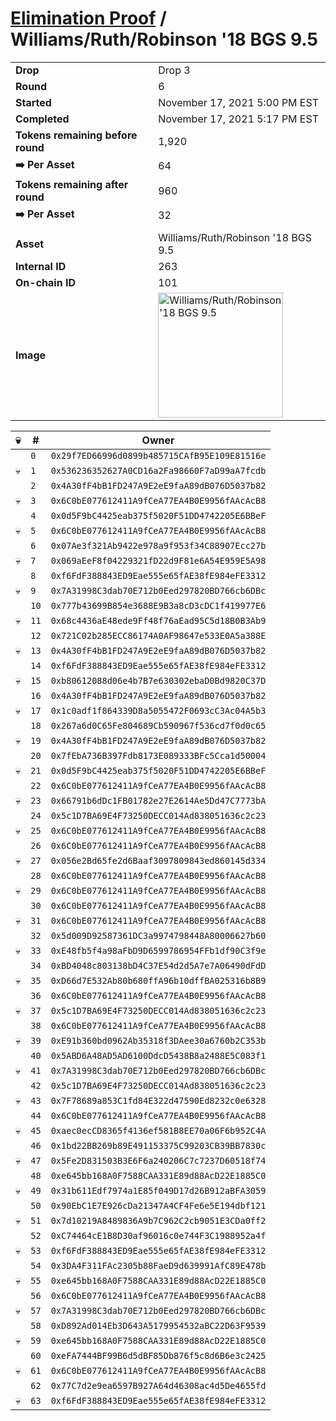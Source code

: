 # [Elimination Proof](./readme.md) / Williams/Ruth/Robinson &#039;18 BGS 9.5

|||
|---|---|
| **Drop** | Drop 3 |
| **Round** | 6 |
| **Started** | November 17, 2021 5:00 PM EST |
| **Completed** | November 17, 2021 5:17 PM EST |
| **Tokens remaining before round** | 1,920 |
| **➡️ Per Asset** | 64 |
| **Tokens remaining after round** | 960 |
| **➡️ Per Asset** | 32 |
| | |
| **Asset** | Williams/Ruth/Robinson &#039;18 BGS 9.5 |
| **Internal ID** | 263 |
| **On-chain ID** | 101 |
| **Image** | <img src="https://tcdn.blokpax.com/94d9199b-dc5d-44c1-8544-12ad6c8b03e5/89c461fa8ff97e0f99cba47bbafb1ba17e6b2918ee035ee5df6b124594cc1ab1.jpg" height="200" alt="Williams/Ruth/Robinson &#039;18 BGS 9.5" /> |


| 💀 | # | Owner |
| --- | --- | --- |
|  | `0` | `0x29f7ED66996d0899b485715CAfB95E109E81516e` |
| 💀 | `1` | `0x536236352627A0CD16a2Fa98660F7aD99aA7fcdb` |
|  | `2` | `0x4A30fF4bB1FD247A9E2eE9faA89dB076D5037b82` |
| 💀 | `3` | `0x6C0bE077612411A9fCeA77EA4B0E9956fAAcAcB8` |
|  | `4` | `0x0d5F9bC4425eab375f5020F51DD4742205E6BBeF` |
| 💀 | `5` | `0x6C0bE077612411A9fCeA77EA4B0E9956fAAcAcB8` |
|  | `6` | `0x07Ae3f321Ab9422e978a9f953f34C88907Ecc27b` |
| 💀 | `7` | `0x069aEeF8f04229321fD22d9F81e6A54E959E5A98` |
|  | `8` | `0xf6FdF388843ED9Eae555e65fAE38fE984eFE3312` |
| 💀 | `9` | `0x7A31998C3dab70E712b0Eed297820BD766cb6DBc` |
|  | `10` | `0x777b43699B854e3688E9B3a8cD3cDC1f419977E6` |
| 💀 | `11` | `0x68c4436aE48ede9Ff48f76aEad95C5d18B0B3Ab9` |
|  | `12` | `0x721C02b285ECC86174A0AF98647e533E0A5a388E` |
| 💀 | `13` | `0x4A30fF4bB1FD247A9E2eE9faA89dB076D5037b82` |
|  | `14` | `0xf6FdF388843ED9Eae555e65fAE38fE984eFE3312` |
| 💀 | `15` | `0xb80612088d06e4b7B7e630302ebaD0Bd9820C37D` |
|  | `16` | `0x4A30fF4bB1FD247A9E2eE9faA89dB076D5037b82` |
| 💀 | `17` | `0x1c0adf1f864339D8a5055472F0693cC3Ac04A5b3` |
|  | `18` | `0x267a6d0C65Fe804689Cb590967f536cd7f0d0c65` |
| 💀 | `19` | `0x4A30fF4bB1FD247A9E2eE9faA89dB076D5037b82` |
|  | `20` | `0x7fEbA736B397Fdb8173E089333BFc5Cca1d50004` |
| 💀 | `21` | `0x0d5F9bC4425eab375f5020F51DD4742205E6BBeF` |
|  | `22` | `0x6C0bE077612411A9fCeA77EA4B0E9956fAAcAcB8` |
| 💀 | `23` | `0x66791b6dDc1FB01782e27E2614Ae5Dd47C7773bA` |
|  | `24` | `0x5c1D7BA69E4F73250DECC014Ad838051636c2c23` |
| 💀 | `25` | `0x6C0bE077612411A9fCeA77EA4B0E9956fAAcAcB8` |
|  | `26` | `0x6C0bE077612411A9fCeA77EA4B0E9956fAAcAcB8` |
| 💀 | `27` | `0x056e2Bd65fe2d6Baaf3097809843ed860145d334` |
|  | `28` | `0x6C0bE077612411A9fCeA77EA4B0E9956fAAcAcB8` |
| 💀 | `29` | `0x6C0bE077612411A9fCeA77EA4B0E9956fAAcAcB8` |
|  | `30` | `0x6C0bE077612411A9fCeA77EA4B0E9956fAAcAcB8` |
| 💀 | `31` | `0x6C0bE077612411A9fCeA77EA4B0E9956fAAcAcB8` |
|  | `32` | `0x5d009D92587361DC3a9974798448A80006627b60` |
| 💀 | `33` | `0xE48fb5f4a98aFbD9D6599786954FFb1df90C3f9e` |
|  | `34` | `0xBD4048c803138bD4C37E54d2d5A7e7A06490dFdD` |
| 💀 | `35` | `0xD66d7E532Ab80b680ffA96b10dffBA025316b8B9` |
|  | `36` | `0x6C0bE077612411A9fCeA77EA4B0E9956fAAcAcB8` |
| 💀 | `37` | `0x5c1D7BA69E4F73250DECC014Ad838051636c2c23` |
|  | `38` | `0x6C0bE077612411A9fCeA77EA4B0E9956fAAcAcB8` |
| 💀 | `39` | `0xE91b360bd0962Ab35318f3DAee30a6760b2C353b` |
|  | `40` | `0x5ABD6A48AD5AD6100DdcD5438B8a2488E5C083f1` |
| 💀 | `41` | `0x7A31998C3dab70E712b0Eed297820BD766cb6DBc` |
|  | `42` | `0x5c1D7BA69E4F73250DECC014Ad838051636c2c23` |
| 💀 | `43` | `0x7F78689a853C1fd84E322d47590Ed8232c0e6328` |
|  | `44` | `0x6C0bE077612411A9fCeA77EA4B0E9956fAAcAcB8` |
| 💀 | `45` | `0xaec0ecCD8365f4136ef581B8EE70a06F6b952C4A` |
|  | `46` | `0x1bd22BB269b89E491153375C99203CB39BB7830c` |
| 💀 | `47` | `0x5Fe2D831503B3E6F6a240206C7c7237D60518f74` |
|  | `48` | `0xe645bb168A0F7588CAA331E89d88AcD22E1885C0` |
| 💀 | `49` | `0x31b611Edf7974a1E85f049D17d26B912aBFA3059` |
|  | `50` | `0x90EbC1E7E926cDa21347A4CF4Fe6e5E194dbf121` |
| 💀 | `51` | `0x7d10219A8489836A9b7C962C2cb9051E3CDa0ff2` |
|  | `52` | `0xC74464cE1B8D30af96016c0e744F3C1988952a4f` |
| 💀 | `53` | `0xf6FdF388843ED9Eae555e65fAE38fE984eFE3312` |
|  | `54` | `0x3DA4F311FAc2305b88FaeD9d639991AfC89E478b` |
| 💀 | `55` | `0xe645bb168A0F7588CAA331E89d88AcD22E1885C0` |
|  | `56` | `0x6C0bE077612411A9fCeA77EA4B0E9956fAAcAcB8` |
| 💀 | `57` | `0x7A31998C3dab70E712b0Eed297820BD766cb6DBc` |
|  | `58` | `0xD892Ad014Eb3D643A5179954532aBC22D63F9539` |
| 💀 | `59` | `0xe645bb168A0F7588CAA331E89d88AcD22E1885C0` |
|  | `60` | `0xeFA7444BF99B6d5dBF85Db876f5c8d6B6e3c2425` |
| 💀 | `61` | `0x6C0bE077612411A9fCeA77EA4B0E9956fAAcAcB8` |
|  | `62` | `0x77C7d2e9ea6597B927A64d46308ac4d5De4655fd` |
| 💀 | `63` | `0xf6FdF388843ED9Eae555e65fAE38fE984eFE3312` |
